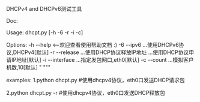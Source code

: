 DHCPv4 and DHCPv6测试工具

Doc:
	
Usage:
    dhcpt.py [-h -6 -r -i -c]

Options:
    -h	--help			<--欢迎查看使用帮助文档 :)
    -6	--ipv6          ...使用DHCPv6协议,DHCPv4[默认]
    -r  --release		...使用DHCP协议释放IP地址
                        ...使用DHCP协议申请IP地址[默认]
    -i	--interface		...指定发包网口,eth0[默认]
    -c  --count			...模拟客户机数,10[默认] "
"""

examples:
1.python dhcpt.py		#使用dhcpv4协议，eth0口发送DHCP请求包

2.python dhcpt.py -r 	#使用dhcpv4协议，eth0口发送DHCP释放包